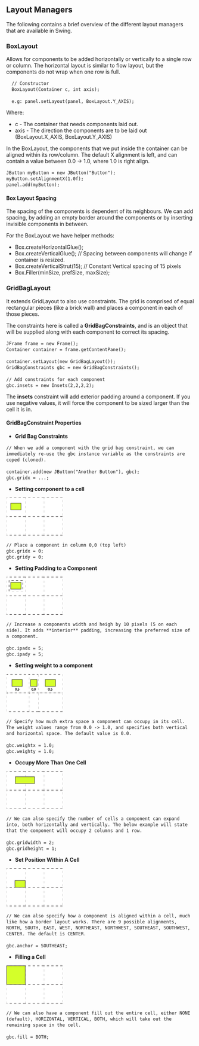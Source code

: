 ## Layout Managers

The following contains a brief overview of the different layout managers that are available in Swing.

### BoxLayout

Allows for components to be added horizontally or vertically to a single row or column. The horizontal layout is similar to flow layout, but the components do not wrap when one row is full.

```
  // Constructor
  BoxLayout(Container c, int axis);
  
  e.g: panel.setLayout(panel, BoxLayout.Y_AXIS);
```

Where:
- c - The container that needs components laid out.
- axis - The direction the components are to be laid out (BoxLayout.X_AXIS, BoxLayout.Y_AXIS)

In the BoxLayout, the components that we put inside the container can be aligned within its row/column. The default X alignment is left, and can contain a value between 0.0 -> 1.0, where 1.0 is right align.

```
JButton myButton = new JButton("Button");
myButton.setAlignmentX(1.0f);
panel.add(myButton);
```

#### Box Layout Spacing

The spacing of the components is dependent of its neighbours. We can add spacing, by adding an empty border around the components or by inserting invisible components in between.

For the BoxLayout we have helper methods:

- Box.createHorizontalGlue();
- Box.createVerticalGlue(); // Spacing between components will change if container is resized.
- Box.createVerticalStrut(15); // Constant Vertical spacing of 15 pixels
- Box.Filler(minSize, prefSize, maxSize);

### GridBagLayout

It extends GridLayout to also use constraints. The grid is comprised of equal rectangular pieces (like a brick wall) and places a component in each of those pieces.

The constraints here is called a **GridBagConstraints**, and is an object that will be supplied along with each component to correct its spacing.

```
JFrame frame = new Frame();
Container container = frame.getContentPane();

container.setLayout(new GridBagLayout());
GridBagConstraints gbc = new GridBagConstraints();

// Add constraints for each component
gbc.insets = new Insets(2,2,2,2);
```

The **insets** constraint will add exterior padding around a component. If you use negative values, it will force the component to be sized larger than the cell it is in.

#### GridBagConstraint Properties

- **Grid Bag Constraints**
 
```
// When we add a component with the grid bag constraint, we can immediately re-use the gbc instance variable as the constraints are coped (cloned).

container.add(new JButton("Another Button"), gbc);
gbc.gridx = ...;

```

- **Setting component to a cell**

![alt text](https://github.com/szeyick/University/blob/master/COS80007%20-%20Advanced%20Java/Lectures%20Notes/Week%201%20-%20Introduction%20to%20Swing/images/gridxgridy.png "Alignment")

```
// Place a component in column 0,0 (top left)
gbc.gridx = 0;
gbc.gridy = 0;
```

- **Setting Padding to a Component**

![alt text](https://github.com/szeyick/University/blob/master/COS80007%20-%20Advanced%20Java/Lectures%20Notes/Week%201%20-%20Introduction%20to%20Swing/images/padding.png "Alignment")

```
// Increase a components width and heigh by 10 pixels (5 on each side). It adds **interior** padding, increasing the preferred size of a component.

gbc.ipadx = 5;
gbc.ipady = 5;
```

- **Setting weight to a component**

![alt text](https://github.com/szeyick/University/blob/master/COS80007%20-%20Advanced%20Java/Lectures%20Notes/Week%201%20-%20Introduction%20to%20Swing/images/weight.png "Weight")
```
// Specify how much extra space a component can occupy in its cell. The weight values range from 0.0 -> 1.0, and specifies both vertical and horizontal space. The default value is 0.0.

gbc.weightx = 1.0;
gbc.weighty = 1.0;
```

- **Occupy More Than One Cell**

![alt text](https://github.com/szeyick/University/blob/master/COS80007%20-%20Advanced%20Java/Lectures%20Notes/Week%201%20-%20Introduction%20to%20Swing/images/width.png "Width")
```
// We can also specify the number of cells a component can expand into, both horizontally and vertically. The below example will state that the component will occupy 2 columns and 1 row.

gbc.gridwidth = 2;
gbc.gridheight = 1;
```

- **Set Position Within A Cell**

![alt text](https://github.com/szeyick/University/blob/master/COS80007%20-%20Advanced%20Java/Lectures%20Notes/Week%201%20-%20Introduction%20to%20Swing/images/anchor.png "Anchor")

```
// We can also specify how a component is aligned within a cell, much like how a border layout works. There are 9 possible alignments, NORTH, SOUTH, EAST, WEST, NORTHEAST, NORTHWEST, SOUTHEAST, SOUTHWEST, CENTER. The default is CENTER.

gbc.anchor = SOUTHEAST;
```

- **Filling a Cell**
 

![alt text](https://github.com/szeyick/University/blob/master/COS80007%20-%20Advanced%20Java/Lectures%20Notes/Week%201%20-%20Introduction%20to%20Swing/images/fill.png "Fill")
```
// We can also have a component fill out the entire cell, either NONE (default), HORIZONTAL, VERTICAL, BOTH, which will take out the remaining space in the cell.

gbc.fill = BOTH;
```

